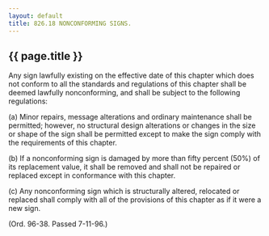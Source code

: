 ```yaml
---
layout: default 
title: 826.18 NONCONFORMING SIGNS.
---
```


{{ page.title }}
----------------

Any sign lawfully existing on the effective date of this chapter which
does not conform to all the standards and regulations of this chapter
shall be deemed lawfully nonconforming, and shall be subject to the
following regulations:

​(a) Minor repairs, message alterations and ordinary maintenance shall
be permitted; however, no structural design alterations or changes in
the size or shape of the sign shall be permitted except to make the sign
comply with the requirements of this chapter.

​(b) If a nonconforming sign is damaged by more than fifty percent (50%)
of its replacement value, it shall be removed and shall not be repaired
or replaced except in conformance with this chapter.

​(c) Any nonconforming sign which is structurally altered, relocated or
replaced shall comply with all of the provisions of this chapter as if
it were a new sign.

(Ord. 96-38. Passed 7-11-96.)
